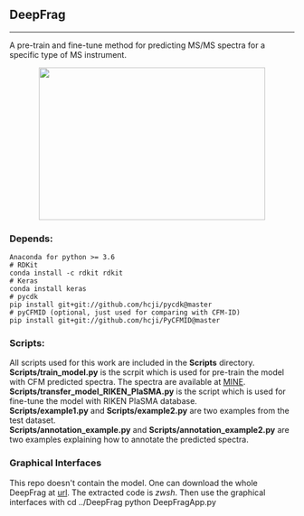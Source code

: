 ## DeepFrag
***
A pre-train and fine-tune method for predicting MS/MS spectra for a specific type of MS instrument.

<div align="center">
<img src="https://github.com/hcji/DeepFrag/blob/master/Img/Figure1A.png" width=400 height=270 />
</div>

### Depends:
    Anaconda for python >= 3.6
    # RDKit
    conda install -c rdkit rdkit
    # Keras
    conda install keras
    # pycdk
    pip install git+git://github.com/hcji/pycdk@master
    # pyCFMID (optional, just used for comparing with CFM-ID)
    pip install git+git://github.com/hcji/PyCFMID@master
    
### Scripts:
All scripts used for this work are included in the **Scripts** directory.    
**Scripts/train_model.py** is the scrpit which is used for pre-train the model with CFM predicted spectra. The spectra are available at [MINE](http://minedatabase.mcs.anl.gov).    
**Scripts/transfer_model_RIKEN_PlaSMA.py** is the script which is used for fine-tune the model with RIKEN PlaSMA database.    
**Scripts/example1.py** and **Scripts/example2.py** are two examples from the test dataset.   
**Scripts/annotation_example.py** and **Scripts/annotation_example2.py** are two examples explaining how to annotate the predicted spectra.   

### Graphical Interfaces
This repo doesn't contain the model. One can download the whole DeepFrag at [url](https://pan.baidu.com/s/1zyQKVlLhdjstLOJSuIH_Pg). The extracted code is *zwsh*. Then use the graphical interfaces with
    cd ../DeepFrag
    python DeepFragApp.py

